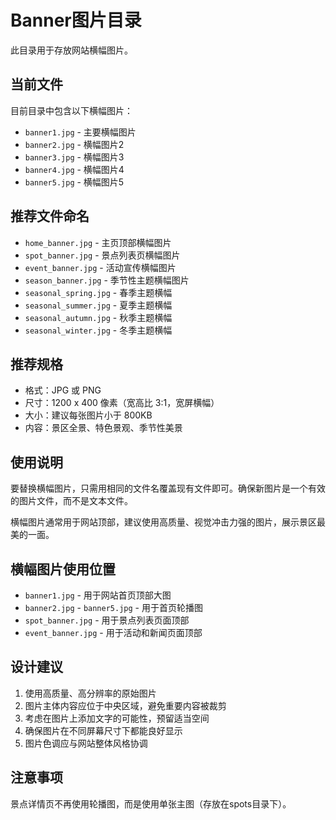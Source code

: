 # Banner图片目录

此目录用于存放网站横幅图片。

## 当前文件

目前目录中包含以下横幅图片：
- `banner1.jpg` - 主要横幅图片
- `banner2.jpg` - 横幅图片2
- `banner3.jpg` - 横幅图片3
- `banner4.jpg` - 横幅图片4
- `banner5.jpg` - 横幅图片5

## 推荐文件命名

- `home_banner.jpg` - 主页顶部横幅图片
- `spot_banner.jpg` - 景点列表页横幅图片
- `event_banner.jpg` - 活动宣传横幅图片
- `season_banner.jpg` - 季节性主题横幅图片
- `seasonal_spring.jpg` - 春季主题横幅
- `seasonal_summer.jpg` - 夏季主题横幅
- `seasonal_autumn.jpg` - 秋季主题横幅
- `seasonal_winter.jpg` - 冬季主题横幅

## 推荐规格

- 格式：JPG 或 PNG
- 尺寸：1200 x 400 像素（宽高比 3:1，宽屏横幅）
- 大小：建议每张图片小于 800KB
- 内容：景区全景、特色景观、季节性美景

## 使用说明

要替换横幅图片，只需用相同的文件名覆盖现有文件即可。确保新图片是一个有效的图片文件，而不是文本文件。

横幅图片通常用于网站顶部，建议使用高质量、视觉冲击力强的图片，展示景区最美的一面。

## 横幅图片使用位置

- `banner1.jpg` - 用于网站首页顶部大图
- `banner2.jpg` - `banner5.jpg` - 用于首页轮播图
- `spot_banner.jpg` - 用于景点列表页面顶部
- `event_banner.jpg` - 用于活动和新闻页面顶部

## 设计建议

1. 使用高质量、高分辨率的原始图片
2. 图片主体内容应位于中央区域，避免重要内容被裁剪
3. 考虑在图片上添加文字的可能性，预留适当空间
4. 确保图片在不同屏幕尺寸下都能良好显示
5. 图片色调应与网站整体风格协调

## 注意事项

景点详情页不再使用轮播图，而是使用单张主图（存放在spots目录下）。 